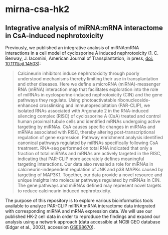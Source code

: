 # mirna-csa-hk2
## Integrative analysis of miRNA:mRNA interactome in CsA-induced nephrotoxicity
Previously, we published an integrative analysis of miRNA:mRNA interactions in a cell model of cyclosporine A induced nephrotoxicity (1. C. Benway, J. Iacomini, American Journal of Transplantation, in press, [doi: 10.1111/ajt.14503](https://www.ncbi.nlm.nih.gov/pubmed/28925592)):
>Calcineurin inhibitors induce nephrotoxicity through poorly understood mechanisms thereby limiting their use in transplantation and other diseases. Here we define a microRNA (miRNA)-messenger RNA (mRNA) interaction map that facilitates exploration into the role of miRNAs in cyclosporine-induced nephrotoxicity (CIN) and the gene pathways they regulate. Using photoactivatable ribonucleoside-enhanced crosslinking and immunoprecipitation (PAR-CLIP), we isolated RNAs associated with Argonaute 2 in the RNA-induced silencing complex (RISC) of cyclosporine A (CsA) treated and control human proximal tubule cells and identified mRNAs undergoing active targeting by miRNAs. CsA causes specific changes in miRNAs and mRNAs associated with RISC, thereby altering post-transcriptional regulation of gene expression. Pathway enrichment analysis identified canonical pathways regulated by miRNAs specifically following CsA treatment. RNA-seq performed on total RNA indicated that only a fraction of total miRNAs and mRNAs are actively targeted in the RISC, indicating that PAR-CLIP more accurately defines meaningful targeting interactions. Our data also revealed a role for miRNAs in calcineurin-independent regulation of JNK and p38 MAPKs caused by targeting of MAP3K1. Together, our data provide a novel resource and unique insights into molecular pathways regulated by miRNAs in CIN. The gene pathways and miRNAs defined may represent novel targets to reduce calcineurin induced nephrotoxicity.

The purpose of this repository is to explore various bioinformatics tools available to analyze PAR-CLIP miRNA:mRNA interactome data integrated with corresponding miRNA and mRNA expression data. We will use our published HK-2 cell data in order to reproduce the findings and expand our analysis using a network approach (data accessible at NCBI GEO database (Edgar et al., 2002), accession [GSE98670](https://www.ncbi.nlm.nih.gov/geo/query/acc.cgi?acc=GSE98670)). 
